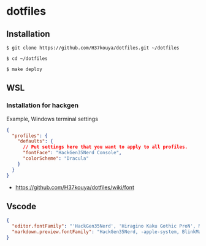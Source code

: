 # dotfiles

## Installation

```shell
$ git clone https://github.com/H37kouya/dotfiles.git ~/dotfiles

$ cd ~/dotfiles

$ make deploy
```

## WSL

### Installation for hackgen

Example, Windows terminal settings

```json
{
  "profiles": {
    "defaults": {
      // Put settings here that you want to apply to all profiles.
      "fontFace": "HackGen35Nerd Console",
      "colorScheme": "Dracula"
    }
  }
}
```

- https://github.com/H37kouya/dotfiles/wiki/font

## Vscode

```json
{
  "editor.fontFamily": "'HackGen35Nerd', 'Hiragino Kaku Gothic ProN', Menlo, Monaco, 'Courier New', monospace",
  "markdown.preview.fontFamily": "HackGen35Nerd, -apple-system, BlinkMacSystemFont, 'Segoe WPC', 'Segoe UI', system-ui, 'Ubuntu', 'Droid Sans', sans-serif"
}
```
